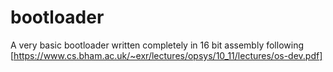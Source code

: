 # bootloader
A very basic bootloader written completely in 16 bit assembly following [https://www.cs.bham.ac.uk/~exr/lectures/opsys/10_11/lectures/os-dev.pdf]


